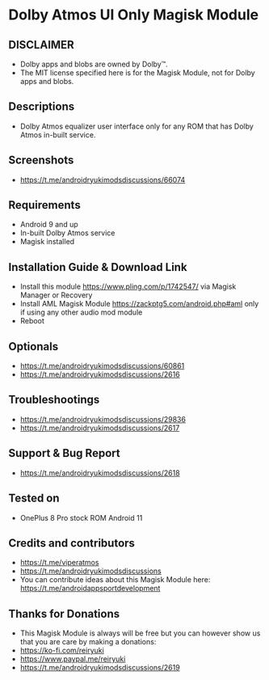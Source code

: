 # Dolby Atmos UI Only Magisk Module

## DISCLAIMER
- Dolby apps and blobs are owned by Dolby™.
- The MIT license specified here is for the Magisk Module, not for Dolby apps and blobs.

## Descriptions
- Dolby Atmos equalizer user interface only for any ROM that has Dolby Atmos in-built service.

## Screenshots
- https://t.me/androidryukimodsdiscussions/66074

## Requirements
- Android 9 and up
- In-built Dolby Atmos service
- Magisk installed

## Installation Guide & Download Link
- Install this module https://www.pling.com/p/1742547/ via Magisk Manager or Recovery
- Install AML Magisk Module https://zackptg5.com/android.php#aml only if using any other audio mod module
- Reboot

## Optionals
- https://t.me/androidryukimodsdiscussions/60861
- https://t.me/androidryukimodsdiscussions/2616

## Troubleshootings
- https://t.me/androidryukimodsdiscussions/29836
- https://t.me/androidryukimodsdiscussions/2617

## Support & Bug Report
- https://t.me/androidryukimodsdiscussions/2618

## Tested on
- OnePlus 8 Pro stock ROM Android 11

## Credits and contributors
- https://t.me/viperatmos
- https://t.me/androidryukimodsdiscussions
- You can contribute ideas about this Magisk Module here: https://t.me/androidappsportdevelopment

## Thanks for Donations
- This Magisk Module is always will be free but you can however show us that you are care by making a donations:
- https://ko-fi.com/reiryuki
- https://www.paypal.me/reiryuki
- https://t.me/androidryukimodsdiscussions/2619



